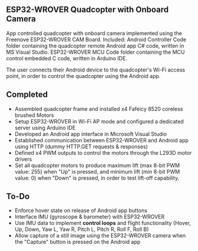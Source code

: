 ESP32-WROVER Quadcopter with Onboard Camera
-------------------------------------------

App controlled quadcopter with onboard camera implemented using the Freenove ESP32-WROVER CAM Board.
Included:
Android Controller Code folder containing the quadcopter remote Android app C# code, written in MS Visual Studio.
ESP32-WROVER MCU Code folder containing the MCU control embedded C code, written in Arduino IDE.

The user connects their Android device to the quadcopter's Wi-Fi access point, in order to control the quadcopter using the Android app.

Completed
---------
- Assembled quadcopter frame and installed x4 Fafeicy 8520 coreless brushed Motors
- Setup ESP32-WROVER in Wi-Fi AP mode and configured a dedicated server using Arduino IDE
- Developed an Android app interface in Microsoft Visual Studio
- Established communication between ESP32-WROVER and Android app using HTTP (dummy HTTP.GET requests & responses)
- Defined x4 PWM outputs to control the motors through the L293D motor drivers
- Set all quadcopter motors to produce maximum lift (max 8-bit PWM value: 255) when "Up" is pressed, and minimum lift (min 8-bit PWM value: 0) when "Down" is pressed, in order to test lift-off capability. 

To-Do
-----
- Enforce hover state on release of Android app buttons
- Interface IMU (gyroscope & barometer) with ESP32-WROVER
- Use IMU data to implement **control loops** and flight functionality (Hover, Up, Down, Yaw L, Yaw R, Pitch L, Pitch R, Roll F, Roll B)
- Allow capture of a still image using the ESP32-WROVER camera when the "Capture" button is pressed on the Android app

  
